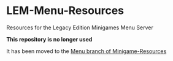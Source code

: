 # LEM-Menu-Resources
Resources for the Legacy Edition Minigames Menu Server

**This repository is no longer used**

It has been moved to the [Menu branch of Minigame-Resources](https://github.com/Legacy-Edition-Minigames/Minigame-Resources/tree/menu)
